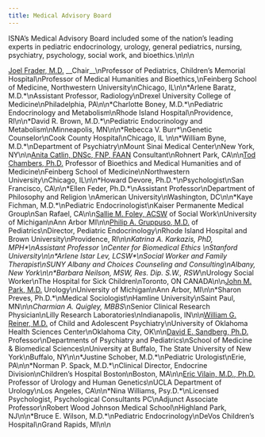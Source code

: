 ```yaml
---
title: Medical Advisory Board
---
```


<span class="caps">ISNA</span>&#8217;s Medical Advisory Board included some of the nation&#8217;s leading experts in pediatric endocrinology, urology, general pediatrics, nursing, psychiatry, psychology, social work, and bioethics.\n<!--break-->\n\n

[Joel Frader, M.D.][1] \_\_Chair\_\_\nProfessor of Pediatrics, Children&#8217;s Memorial Hospital\nProfessor of Medical Humanities and Bioethics,\nFeinberg School of Medicine, Northwestern University\nChicago, IL\n\n\*Arlene Baratz, M.D.\*\nAssistant Professor, Radiology\nDrexel University College of Medicine\nPhiladelphia, PA\n\n\*Charlotte Boney, M.D.\*\nPediatric Endocrinology and Metabolism\nRhode Island Hospital\nProvidence, RI\n\n\*David R. Brown, M.D.\*\nPediatric Endocrinology and Metabolism\nMinneapolis, MN\n\n\*Rebecca V. Burr\*\nGenetic Counselor\nCook County Hospital\nChicago, IL \n\n\*William Byne, M.D.\*\nDepartment of Psychiatry\nMount Sinai Medical Center\nNew York, NY\n\n[Anita Catlin, <span class="caps">DNS</span>c, <span class="caps">FNP</span>, <span class="caps">FAAN</span>][2] Consultant\nRohnert Park, CA\n\n[Tod Chambers, Ph.D.][3] Professor of Bioethics and Medical Humanities and of Medicine\nFeinberg School of Medicine\nNorthwestern University\nChicago, IL\n\n\*Howard Devore, Ph.D.\*\nPsychologist\nSan Francisco, CA\n\n\*Ellen Feder, Ph.D.\*\nAssistant Professor\nDepartment of Philosophy and Religion \nAmerican University\nWashington, DC\n\n\*Kaye Fichman, M.D.\*\nPediatric Endocrinologist\nKaiser Permanente Medical Group\nSan Rafael, CA\n\n[Sallie M. Foley, <span class="caps">ACSW</span>][4] of Social Work\nUniversity of Michigan\nAnn Arbor MI\n\n[Philip A. Gruppuso, M.D.][5] of Pediatrics\nDirector, Pediatric Endocrinology\nRhode Island Hospital and Brown University\nProvidence, RI\n\n*Katrina A. Karkazis, PhD, <span class="caps">MPH</span>\*\nAssistant Professor \nCenter for Biomedical Ethics \nStanford University\n\n\*Arlene Istar Lev, <span class="caps">LCSW</span>\*\nSocial Worker and Family Therapist\nSUNY Albany and Choices Counseling and Consulting\nAlbany, New York\n\n\*Barbara Neilson, <span class="caps">MSW</span>, Res. Dip. S.W., <span class="caps">RSW</span>*\nUrology Social Worker\nThe Hospital for Sick Children\nToronto, ON <span class="caps">CANADA</span>\n\n[John M. Park, M.D.][6] Urology\nUniversity of Michigan\nAnn Arbor, MI\n\n\*Sharon Preves, Ph.D.\*\nMedical Sociologist\nHamline University\nSaint Paul, MN\n\n*Charmian A. Quigley, <span class="caps">MBBS</span>*\nSenior Clinical Research Physician\nLilly Research Laboratories\nIndianapolis, IN\n\n[William G. Reiner, M.D.][7] of Child and Adolescent Psychiatry\nUniversity of Oklahoma Health Sciences Center\nOklahoma City, OK\n\n[David E. Sandberg, Ph.D.][8] Professor\nDepartments of Psychiatry and Pediatrics\nSchool of Medicine & Biomedical Sciences\nUniversity at Buffalo, The State University of New York\nBuffalo, NY\n\n\*Justine Schober, M.D.\*\nPediatric Urologist\nErie, PA\n\n\*Norman P. Spack, M.D.\*\nClinical Director, Endocrine Division\nChildren&#8217;s Hospital Boston\nBoston, MA\n\n[Eric Vilain, M.D., Ph.D.][9] Professor of Urology and Human Genetics\nUCLA Department of Urology\nLos Angeles, CA\n\n\*Nina Williams, Psy.D.\*\nLicensed Psychologist, Psychological Consultants PC\nAdjunct Associate Professor\nRobert Wood Johnson Medical School\nHighland Park, NJ\n\n\*Bruce E. Wilson, M.D.\*\nPediatric Endocrinology\nDeVos Children&#8217;s Hospital\nGrand Rapids, MI\n\n<!--break-->

 [1]: http://www.mhb.northwestern.edu/faculty/frader.htm
 [2]: http://www.sonoma.edu/users/c/catlin/%5CnEthics
 [3]: http://www.mhb.northwestern.edu/faculty/chambers.htm%5CnAssociate
 [4]: http://salliefoley.com/%5CnSchool
 [5]: http://biomed.brown.edu/Faculty/G/Gruppuso.html%5CnProfessor
 [6]: http://www.med.umich.edu/urology/staff/park.htm%5CnPediatric
 [7]: http://urology.ouhsc.edu/faculty/reiner.html%5CnDivision
 [8]: http://myprofile.cos.com/sandbe16%5CnAssociate
 [9]: http://www.uclaurology.com/physicians/Vilain_37.cfm%5CnAssociate